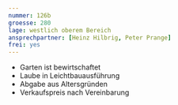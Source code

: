 ```yaml
---
nummer: 126b
groesse: 280
lage: westlich oberem Bereich
ansprechpartner: [Heinz Hilbrig, Peter Prange]
frei: yes
---
```


- Garten ist bewirtschaftet
- Laube in Leichtbauausführung
- Abgabe aus Altersgründen
- Verkaufspreis nach Vereinbarung
